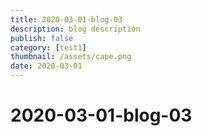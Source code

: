 ```yaml
---
title: 2020-03-01-blog-03
description: blog description
publish: false
category: [test1]
thumbnail: /assets/cape.png
date: 2020-03-01
---
```


# 2020-03-01-blog-03
